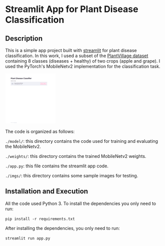 # Streamlit App for Plant Disease Classification

## Description

This is a simple app project built with [streamlit](https://streamlit.io/) for plant disease classification. In this work, I used a subset of the [PlantVillage dataset](https://www.kaggle.com/emmarex/plantdisease) containing 8 classes (diseases + healthy) of two crops (apple and grape). I used the PyTorch's MobileNetv2 implementation for the classification task. 

<img src="imgs/app.gif" style="zoom: 20%;" />

The code is organized as follows:

```./model/```: this directory contains the code used for training and evaluating the MobileNetv2.

```./weights/```: this directory contains the trained MobileNetv2 weights.

```./app.py```: this file contains the streamlit app code.

`./imgs/`: this directory contains some sample images for testing.

## Installation and Execution

All the code used Python 3. To install the dependencies you only need to run: 

 `pip install -r requirements.txt`

After installing the dependencies, you only need to run:

`streamlit run app.py`





